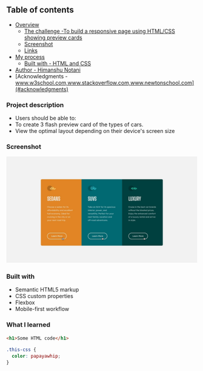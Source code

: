 ## **Table of contents**

- [Overview](#overview)
  - [The challenge -To build a responsive page using HTML/CSS showing preview cards](#the-challenge)
  - [Screenshot](#screenshot)
  - [Links](#links)
- [My process](#my-process)
  - [Built with - HTML and CSS ](#built-with)
- [Author - Himanshu Notani](#author)
- [Acknowledgments - www.w3school.com,www.stackoverflow.com,www.newtonschool.com](#acknowledgments)

### **Project description**
- Users should be able to:
- To create 3 flash preview card of the types of cars.
- View the optimal layout depending on their device's screen size

### Screenshot

![](/assets/active-states.jpg)


### Built with

- Semantic HTML5 markup
- CSS custom properties
- Flexbox
- Mobile-first workflow

### What I learned
```html
<h1>Some HTML code</h1>
```
```css
.this-css {
  color: papayawhip;
}
```

